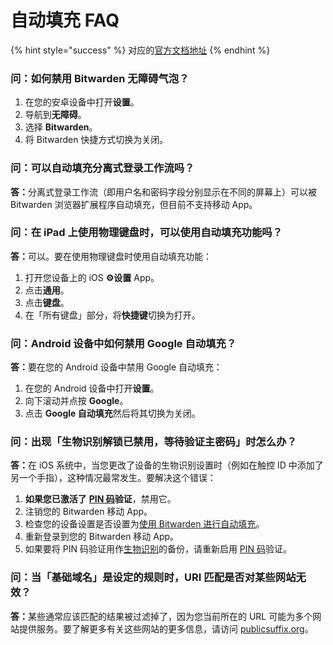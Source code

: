 # 自动填充 FAQ

{% hint style="success" %}
对应的[官方文档地址](https://bitwarden.com/help/article/autofill-faqs/)
{% endhint %}

### 问：如何禁用 Bitwarden 无障碍气泡？ <a href="#q-how-do-i-disable-the-bitwarden-accessbility-bubble" id="q-how-do-i-disable-the-bitwarden-accessbility-bubble"></a>

1. 在您的安卓设备中打开**设置**。
2. 导航到**无障碍**。
3. 选择 **Bitwarden**。
4. 将 Bitwarden 快捷方式切换为关闭。

### 问：可以自动填充分离式登录工作流吗？ <a href="#q-can-i-auto-fill-on-a-split-login-workflow" id="q-can-i-auto-fill-on-a-split-login-workflow"></a>

**答：**&#x5206;离式登录工作流（即用户名和密码字段分别显示在不同的屏幕上）可以被 Bitwarden 浏览器扩展程序自动填充，但目前不支持移动 App。

### 问：在 iPad 上使用物理键盘时，可以使用自动填充功能吗？ <a href="#q-can-i-use-auto-fill-while-using-a-physical-keyboard-on-an-ipad" id="q-can-i-use-auto-fill-while-using-a-physical-keyboard-on-an-ipad"></a>

**答：**&#x53EF;以。要在使用物理键盘时使用自动填充功能：

1. 打开您设备上的 iOS **⚙️设置** App。
2. 点击**通用**。
3. 点击**键盘**。
4. 在「所有键盘」部分，将**快捷键**切换为打开。

### 问：Android 设备中如何禁用 Google 自动填充？ <a href="#q-how-do-i-disable-google-auto-fill-in-my-android-device" id="q-how-do-i-disable-google-auto-fill-in-my-android-device"></a>

**答：**&#x8981;在您的 Android 设备中禁用 Google 自动填充：

1. 在您的 Android 设备中打开**设置**。
2. 向下滚动并点按 **Google**。
3. 点击 **Google 自动填充**然后将其切换为关闭。

### 问：出现「生物识别解锁已禁用，等待验证主密码」时怎么办？ <a href="#q-what-do-i-do-about-biometric-unlock-disabled-pending-verification-of-master-password" id="q-what-do-i-do-about-biometric-unlock-disabled-pending-verification-of-master-password"></a>

**答：**&#x5728; iOS 系统中，当您更改了设备的生物识别设置时（例如在触控 ID 中添加了另一个手指），这种情况最常发生。要解决这个错误：

1. **如果您已激活了** [**PIN 码**](../your-vault/unlock-with-pin.md)**验证**，禁用它。
2. 注销您的 Bitwarden 移动 App。
3. 检查您的设备设置是否设置为[使用 Bitwarden 进行自动填充](../password-manager/auto-fill/auto-fill-basics/auto-fill-logins-on-ios.md#keyboard-auto-fill)。
4. 重新登录到您的 Bitwarden 移动 App。
5. 如果要将 PIN 码验证用作[生物识别](../your-vault/unlocking-with-biometrics.md)的备份，请重新启用 [PIN 码](../your-vault/unlock-with-pin.md)验证。

### 问：当「基础域名」是设定的规则时，URI 匹配是否对某些网站无效？ <a href="#q-does-uri-matching-not-work-with-certain-websites-when-base-domain-is-the-set-rule" id="q-does-uri-matching-not-work-with-certain-websites-when-base-domain-is-the-set-rule"></a>

**答：**&#x67D0;些通常应该匹配的结果被过滤掉了，因为您当前所在的 URL 可能为多个网站提供服务。要了解更多有关这些网站的更多信息，请访问 [publicsuffix.org](https://publicsuffix.org/)。
